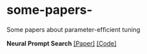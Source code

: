 # some-papers-
Some papers about parameter-efﬁcient tuning 

**Neural Prompt Search** 
[[Paper]](https://arxiv.org/pdf/2206.04673.pdf)
[[Code]](https://github.com/ZhangYuanhan-AI/NOAH)
